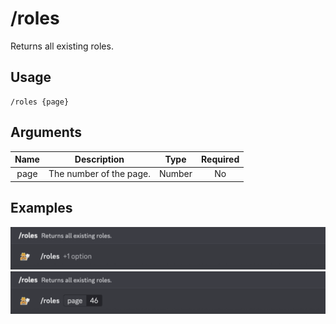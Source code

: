 # /roles

Returns all existing roles.

## Usage

```
/roles {page}
```

## Arguments

| Name | Description             | Type   | Required |
| :--: | :---------------------: | :----: | :------: |
| page | The number of the page. | Number | No       |

## Examples

<img src="../_media/examples/roles-0.png" class="prettier" draggable="false">\
<img src="../_media/examples/roles-1.png" class="prettier" draggable="false">